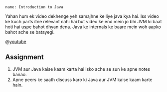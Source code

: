 ```ngMeta
name: Introduction to Java
```

Yahan hum ek video dekhenge yeh samajhne ke liye java kya hai. Iss video ke kuch parts itne relevant nahi hai but video ke end mein jo bhi JVM ki baat hoti hai uspe bahot dhyan dena. Java ke internals ke baare mein woh aapko bahot ache se batayegi.

@[youtube](FKzoriOapnU)

## Assignment

1. JVM aur Java kaise kaam karta hai isko ache se sun ke apne notes banao.
2. Apne peers ke saath discuss karo ki Java aur JVM kaise kaam karte hain.
